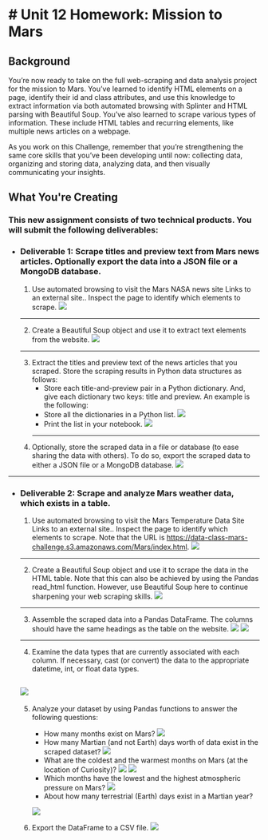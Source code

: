 # # Unit 12 Homework: Mission to Mars
## Background
You’re now ready to take on the full web-scraping and data analysis project for the mission to Mars. You’ve learned to identify HTML elements on a page, identify their id and class attributes, and use this knowledge to extract information via both automated browsing with Splinter and HTML parsing with Beautiful Soup. You’ve also learned to scrape various types of information. These include HTML tables and recurring elements, like multiple news articles on a webpage.

As you work on this Challenge, remember that you’re strengthening the same core skills that you’ve been developing until now: collecting data, organizing and storing data, analyzing data, and then visually communicating your insights.

## What You're Creating
### This new assignment consists of two technical products. You will submit the following deliverables:
* ### Deliverable 1: Scrape titles and preview text from Mars news articles. Optionally export the data into a JSON file or a MongoDB database.

    1. Use automated browsing to visit the Mars NASA news site Links to an external site.. Inspect the page to identify which elements to scrape.
    ![](https://github.com/acboi0824/Module-12-Web-Scrape-Challenge/blob/main/Starter_Code/Resources/deliverable_1_i.PNG)
    ---
    2. Create a Beautiful Soup object and use it to extract text elements from the website.
    ![](https://github.com/acboi0824/Module-12-Web-Scrape-Challenge/blob/main/Starter_Code/Resources/deliverable_1_ii.PNG)
    ---
    3. Extract the titles and preview text of the news articles that you scraped. Store the scraping results in Python data structures as follows:
        - Store each title-and-preview pair in a Python dictionary. And, give each dictionary two keys: title and preview. An example is the following:
        - Store all the dictionaries in a Python list.
        ![](https://github.com/acboi0824/Module-12-Web-Scrape-Challenge/blob/main/Starter_Code/Resources/deliverable_1_iii.PNG)
        - Print the list in your notebook.
        ![](https://github.com/acboi0824/Module-12-Web-Scrape-Challenge/blob/main/Starter_Code/Resources/deliverable_1_iii_pt2.PNG)
        ---
    4. Optionally, store the scraped data in a file or database (to ease sharing the data with others). To do so, export the scraped data to either a JSON file or a MongoDB database.
    ![](https://github.com/acboi0824/Module-12-Web-Scrape-Challenge/blob/main/Starter_Code/Resources/deliverable_1_iiii.PNG)
---
* ### Deliverable 2: Scrape and analyze Mars weather data, which exists in a table.
    1. Use automated browsing to visit the Mars Temperature Data Site Links to an external site.. Inspect the page to identify which elements to scrape. Note that the URL is https://data-class-mars-challenge.s3.amazonaws.com/Mars/index.html.
    ![](https://github.com/acboi0824/Module-12-Web-Scrape-Challenge/blob/main/Starter_Code/Resources/deliverable_2_i.PNG)
    ---
    2. Create a Beautiful Soup object and use it to scrape the data in the HTML table. Note that this can also be achieved by using the Pandas read_html function. However, use Beautiful Soup here to continue sharpening your web scraping skills.
     ![](https://github.com/acboi0824/Module-12-Web-Scrape-Challenge/blob/main/Starter_Code/Resources/deliverable_2_ii.PNG)
    ---
    3. Assemble the scraped data into a Pandas DataFrame. The columns should have the same headings as the table on the website.
     ![](https://github.com/acboi0824/Module-12-Web-Scrape-Challenge/blob/main/Starter_Code/Resources/deliverable_2_iii.PNG)
      ![](https://github.com/acboi0824/Module-12-Web-Scrape-Challenge/blob/main/Starter_Code/Resources/deliverable_2_iii_pt2.PNG)
     ---
    4. Examine the data types that are currently associated with each column. If necessary, cast (or convert) the data to the appropriate datetime, int, or float data types.
    
     ![](https://github.com/acboi0824/Module-12-Web-Scrape-Challenge/blob/main/Starter_Code/Resources/deliverable_2_iv.PNG)
    ---
    5. Analyze your dataset by using Pandas functions to answer the following questions:
        - How many months exist on Mars?
        ![](https://github.com/acboi0824/Module-12-Web-Scrape-Challenge/blob/main/Starter_Code/Resources/deliverable_2_v_pt_i.PNG)
        - How many Martian (and not Earth) days worth of data exist in the scraped dataset?
        ![](https://github.com/acboi0824/Module-12-Web-Scrape-Challenge/blob/main/Starter_Code/Resources/deliverable_2_v_pt_ii.PNG)
        - What are the coldest and the warmest months on Mars (at the location of Curiosity)? 
        ![](https://github.com/acboi0824/Module-12-Web-Scrape-Challenge/blob/main/Starter_Code/Resources/mars_monthly_avg_min_temp.png)
        ![](https://github.com/acboi0824/Module-12-Web-Scrape-Challenge/blob/main/Starter_Code/Resources/mars_monthly_avg_min_temp_asc.png)
        - Which months have the lowest and the highest atmospheric pressure on Mars? 
        ![](https://github.com/acboi0824/Module-12-Web-Scrape-Challenge/blob/main/Starter_Code/Resources/mars_monthly_avg_pressure.png)
        - About how many terrestrial (Earth) days exist in a Martian year? 
        
        ![](https://github.com/acboi0824/Module-12-Web-Scrape-Challenge/blob/main/Starter_Code/Resources/mars_mintemp_daily.png)
        
    6. Export the DataFrame to a CSV file.
    ![](https://github.com/acboi0824/Module-12-Web-Scrape-Challenge/blob/main/Starter_Code/Resources/deliverable_2_v_pt_vi.PNG)
